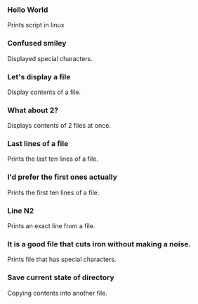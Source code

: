 ### Hello World
Prints script in linux

### Confused smiley
Displayed special characters.
### Let's display a file
Display contents of a file.
### What about 2?
Displays contents of 2 files at once.
### Last lines of a file
Prints the last ten lines of a file.
### I'd prefer the first ones actually
Prints the first ten lines of a file.
### Line N2
Prints an exact line from a file.
### It is a good file that cuts iron without making a noise.
Prints file that has special characters.
###  Save current state of directory
Copying contents into another file.